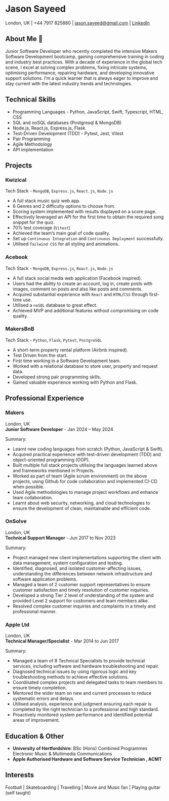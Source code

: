 # **Jason Sayeed**

London, UK | +44 7917 825880 | jason.sayeed@gmail.com |
[LinkedIn](https://www.linkedin.com/in/jason-sayeed-17497b69/) 

## About Me 👋
Junior Software Developer who recently completed the intensive Makers Software Development bootcamp, gaining comprehensive training in coding and industry best practices. With a decade of experience in the global tech scene, I excel at solving complex problems, fixing intricate systems, optimising performance, repairing hardware, and developing innovative support solutions. I’m a quick learner that is always eager to improve and stay current with the latest industry trends and technologies.

## Technical Skills
- Programming Languages - Python, JavaScript, Swift, Typescript, HTML, CSS
- SQL and noSQL databases (Postgresql & MongoDB)
- Node.js, React.js, Express.js, Flask
- Test-Driven Development (TDD) - Pytest, Jest, Vitest
- Pair Programming
- Agile Methodology 
- API implementation

## Projects
### **Kwizical**

Tech Stack - `MongoDB`, `Express.js`, `React.js`, `Node.js`

- A full stack music quiz web app.
- 6 Genres and 2 difficulty options to choose from.
- Scoring system implemented with results displayed on a score page.
- Effectively leveraged an API for the first time to obtain the required song snippet for the quiz.
- 70% test coverage (`Vitest`)
- Achieved the team’s main goal of code quality.
- Set up `Continuous Integration` and `Continuous Deployment` successfully.
- Utilised `Tailwind CSS` for all styling and animations.
  

### **Acebook**

Tech Stack - `MongoDB`, `Express.js`, `React.js`, `Node.js`

- A full stack social media web application (Facebook inspired).
- Users had the ability to create an account, log in, create posts with images, comment on posts and also like posts and comments.
- Acquired substantial experience with `React` and `HTML`/`CSS` through first-time use.
- Utilised a `noSQL` database to great effect.
- Achieved MVP and additional features without compromising on code quality.

### **MakersBnB**

Tech Stack - `Python`, `Flask`, `Pytest`, `PostgreSQL`

- A short-term property rental platform (Airbnb inspired).
- Test Driven from the start.
- First time working in a Software Development team.
- Worked with a relational database to store user, property and request data. 
- Developed strong pair programming skills.
- Gained valuable experience working with Python and Flask.

## Professional Experience

### **Makers**
London, UK					        		       		       
**Junior Software Developer** - Jan 2024 – May 2024

Summary:
- Learnt new coding languages from scratch (Python, JavaScript & Swift).
- Acquired practical experience with test-driven development (TDD) and object-oriented programming (OOP).
- Built multiple full stack projects utilising the languages learned above and frameworks mentioned in Projects.
- Worked as part of team (Agile scrum environment) on the above projects, using Github for code collaboration and implemented CI-CD when possible.
- Used Agile methodologies to manage project workflows and enhance team collaboration.
- Learnt about web security, networking, and cloud technologies to ensure the development of clean, maintainable and efficient code.

### **OnSolve**
London, UK					        		       		       
**Technical Support Manager** - Jun 2017 to Nov 2023

Summary:
- Project managed new client implementations supporting the client with data management, system configuration and testing.
- Identified, diagnosed, and isolated customer-affecting issues, understanding the differences between network infrastructure and software application problems. 
- Managed a team of 2 customer support representatives to ensure customer satisfaction and timely resolution of customer inquiries. 
- Developed a strong Tier 2 level of understanding of the system and provided Level 2 support for customers and team members alike. 
- Resolved complex customer inquiries and complaints in a timely and professional manner.

### **Apple Ltd**
London, UK					        		       		       
**Technical Manager/Specialist** - Mar 2014 to Jun 2017

Summary:
- Managed a team of 8 Technical Specialists to provide technical services, including software and hardware troubleshooting and repair. 
- Diagnosed technical issues by using rigorous logic and key troubleshooting methods to achieve effective solutions. 
- Coordinated complex projects and delegated tasks to team members to ensure timely completion.
- Mentored the wider team on new and current processes to reduce systematic errors and delays. 
- Utilised analysis, experience and judgment ensuring each repair is completed by the right technician to a professional and high standard. 
- Proactively monitored system performance and identified potential areas of improvement.

## Education & Other

- **University of Hertfordshire**: BSc (Hons) Combined Programmes Electronic Music & Multimedia Communications
- **Apple Authorised Hardware and Software Service Technician , ACMT**

## Interests
Football | Skateboarding | Travelling | Movie and Music fan | Playing guitar (self taught)

<!--
**jason-sayeed/jason-sayeed** is a ✨ _special_ ✨ repository because its `README.md` (this file) appears on your GitHub profile.

Here are some ideas to get you started:

- 🔭 I’m currently working on ...
- 🌱 I’m currently learning ...
- 👯 I’m looking to collaborate on ...
- 🤔 I’m looking for help with ...
- 💬 Ask me about ...
- 📫 How to reach me: ...
- 😄 Pronouns: ...
- ⚡ Fun fact: ...
-->
